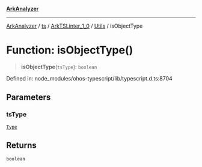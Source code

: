[**ArkAnalyzer**](../../../../../../../../README.md)

***

[ArkAnalyzer](../../../../../../../../globals.md) / [ts](../../../../../README.md) / [ArkTSLinter\_1\_0](../../../README.md) / [Utils](../README.md) / isObjectType

# Function: isObjectType()

> **isObjectType**(`tsType`): `boolean`

Defined in: node\_modules/ohos-typescript/lib/typescript.d.ts:8704

## Parameters

### tsType

[`Type`](../../../../../interfaces/Type.md)

## Returns

`boolean`
